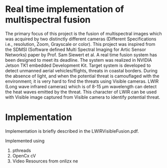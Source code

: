 # Real time implementation of multispectral fusion

The primary focus of this project is the fusion of multispectral images which was acquired by two distinctly different cameras (Different Specifications i.e., resolution, Zoom, Grayscale or color). This project was inspired from the SDMSI (Software defined Multi Spectral Imaging for Artic Sensor Networks)  paper by Prof. Sam Siewert et al. A real time fusion system has been designed to meet its deadline. 
The system was realized in NVIDIA Jetson TK1 embedded Development Kit. Target system is developed to detect unmanned aerial vehicles/flights, threats in coastal borders.  During the absence of light, and when the potential threat is camouflaged with the environment; it is very hard to find the threats using Visible cameras. LWIR (Long wave infrared cameras) which is of 8-15 µm wavelength can detect the heat waves emitted by the threat. This character of LWIR can be used with Visible image captured from Visible camera to identify potential threat. 

# Implementation
Implementation is briefly described in the LWIRVisibleFusion.pdf.

Implemented using 
1. pthreads
2. OpenCx cV
3. Video Resources from onlizx ne
